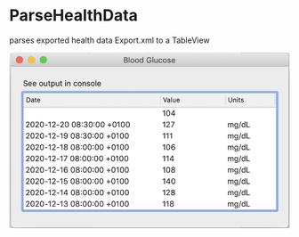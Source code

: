 # ParseHealthData

parses exported health data Export.xml to a TableView

![ParseHealthData Image](https://github.com/frcocoatst/ParseHealthData/blob/master/parsehealthdata.png)
